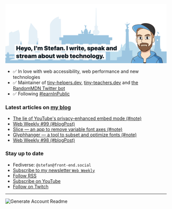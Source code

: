 <img alt="Heyo, I'm Stefan. I write and speak about web technology." src="https://raw.githubusercontent.com/stefanjudis/stefanjudis/main/screenshot.png">

- ✅ In love with web accessibility, web performance and new technologies
- ✅ Maintainer of [tiny-helpers.dev](https://tiny-helpers.dev), [tiny-teachers.dev](https://tiny-teachers.dev/) and [the RandomMDN Twitter bot](https://twitter.com/randomMDN)
- ✅ Following [#learnInPublic](https://www.stefanjudis.com/today-i-learned/)
### Latest articles on [my blog](https://www.stefanjudis.com)

<!-- BLOG-POST-LIST:START -->
- [The lie of YouTube&#39;s privacy-enhanced embed mode &lpar;#note&rpar;](https://www.stefanjudis.com/notes/the-lie-of-youtubes-privacy-enhanced-embed-mode/)
- [Web Weekly #99 &lpar;#blogPost&rpar;](https://www.stefanjudis.com/blog/web-weekly-99/)
- [Slice — an app to remove variable font axes &lpar;#note&rpar;](https://www.stefanjudis.com/notes/slice-an-app-to-remove-variable-font-axes/)
- [Glyphhanger — a tool to subset and optimize fonts &lpar;#note&rpar;](https://www.stefanjudis.com/notes/glyphhanger-a-tool-subset-and-optimize-fonts/)
- [Web Weekly #98 &lpar;#blogPost&rpar;](https://www.stefanjudis.com/blog/web-weekly-98/)
<!-- BLOG-POST-LIST:END -->

### Stay up to date

- Fediverse: `@stefan@front-end.social`
- [Subscribe to my newsletter `Web Weekly`](https://webweekly.email/)
- [Follow RSS](https://www.stefanjudis.com/feeds/)
- [Subscribe on YouTube](https://youtube.com/c/stefanjudis)
- [Follow on Twitch](https://www.twitch.tv/stefanjudis)

---

![Generate Account Readme](https://github.com/stefanjudis/stefanjudis/workflows/Generate%20Account%20Readme/badge.svg)

